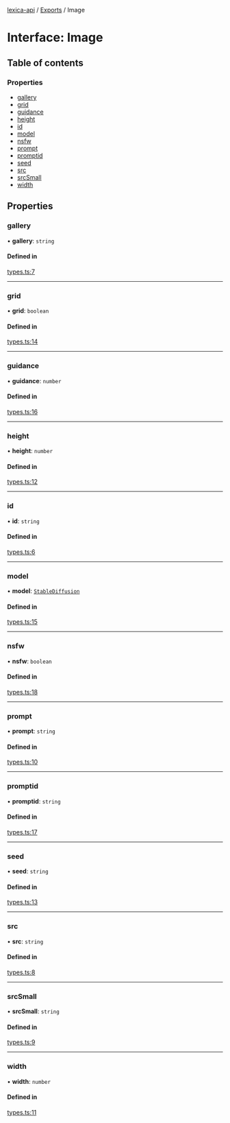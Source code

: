 [lexica-api](../readme.md) / [Exports](../modules.md) / Image

# Interface: Image

## Table of contents

### Properties

- [gallery](Image.md#gallery)
- [grid](Image.md#grid)
- [guidance](Image.md#guidance)
- [height](Image.md#height)
- [id](Image.md#id)
- [model](Image.md#model)
- [nsfw](Image.md#nsfw)
- [prompt](Image.md#prompt)
- [promptid](Image.md#promptid)
- [seed](Image.md#seed)
- [src](Image.md#src)
- [srcSmall](Image.md#srcsmall)
- [width](Image.md#width)

## Properties

### gallery

• **gallery**: `string`

#### Defined in

[types.ts:7](https://github.com/transitive-bullshit/lexica-api/blob/d80ee37/src/types.ts#L7)

___

### grid

• **grid**: `boolean`

#### Defined in

[types.ts:14](https://github.com/transitive-bullshit/lexica-api/blob/d80ee37/src/types.ts#L14)

___

### guidance

• **guidance**: `number`

#### Defined in

[types.ts:16](https://github.com/transitive-bullshit/lexica-api/blob/d80ee37/src/types.ts#L16)

___

### height

• **height**: `number`

#### Defined in

[types.ts:12](https://github.com/transitive-bullshit/lexica-api/blob/d80ee37/src/types.ts#L12)

___

### id

• **id**: `string`

#### Defined in

[types.ts:6](https://github.com/transitive-bullshit/lexica-api/blob/d80ee37/src/types.ts#L6)

___

### model

• **model**: [`StableDiffusion`](../enums/Model.md#stablediffusion)

#### Defined in

[types.ts:15](https://github.com/transitive-bullshit/lexica-api/blob/d80ee37/src/types.ts#L15)

___

### nsfw

• **nsfw**: `boolean`

#### Defined in

[types.ts:18](https://github.com/transitive-bullshit/lexica-api/blob/d80ee37/src/types.ts#L18)

___

### prompt

• **prompt**: `string`

#### Defined in

[types.ts:10](https://github.com/transitive-bullshit/lexica-api/blob/d80ee37/src/types.ts#L10)

___

### promptid

• **promptid**: `string`

#### Defined in

[types.ts:17](https://github.com/transitive-bullshit/lexica-api/blob/d80ee37/src/types.ts#L17)

___

### seed

• **seed**: `string`

#### Defined in

[types.ts:13](https://github.com/transitive-bullshit/lexica-api/blob/d80ee37/src/types.ts#L13)

___

### src

• **src**: `string`

#### Defined in

[types.ts:8](https://github.com/transitive-bullshit/lexica-api/blob/d80ee37/src/types.ts#L8)

___

### srcSmall

• **srcSmall**: `string`

#### Defined in

[types.ts:9](https://github.com/transitive-bullshit/lexica-api/blob/d80ee37/src/types.ts#L9)

___

### width

• **width**: `number`

#### Defined in

[types.ts:11](https://github.com/transitive-bullshit/lexica-api/blob/d80ee37/src/types.ts#L11)
